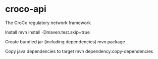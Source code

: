 croco-api
=========

The CroCo regulatory network framework

Install
mvn install -Dmaven.test.skip=true

Create bundled jar (including dependencies) 
mvn package

Copy java dependencies to target
mvn dependency:copy-dependencies
